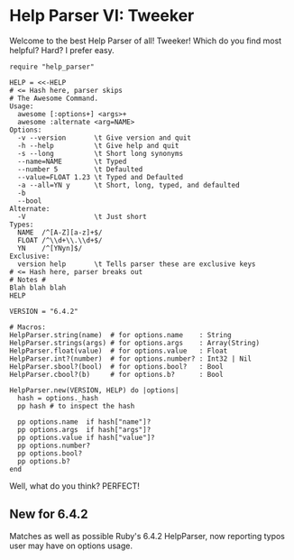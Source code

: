 # Help Parser VI: Tweeker

Welcome to the best Help Parser of all!
Tweeker!
Which do you find most helpful?
Hard?
I prefer easy.

    require "help_parser"

    HELP = <<-HELP
    # <= Hash here, parser skips
    # The Awesome Command.
    Usage:
      awesome [:options+] <args>+
      awesome :alternate <arg=NAME>
    Options:
      -v --version       \t Give version and quit
      -h --help          \t Give help and quit
      -s --long          \t Short long synonyms
      --name=NAME        \t Typed
      --number 5         \t Defaulted
      --value=FLOAT 1.23 \t Typed and Defaulted
      -a --all=YN y      \t Short, long, typed, and defaulted
      -b
      --bool
    Alternate:
      -V                 \t Just short
    Types:
      NAME  /^[A-Z][a-z]+$/
      FLOAT /^\\d+\\.\\d+$/
      YN    /^[YNyn]$/
    Exclusive:
      version help       \t Tells parser these are exclusive keys
    # <= Hash here, parser breaks out
    # Notes #
    Blah blah blah
    HELP

    VERSION = "6.4.2"

    # Macros:
    HelpParser.string(name)  # for options.name    : String
    HelpParser.strings(args) # for options.args    : Array(String)
    HelpParser.float(value)  # for options.value   : Float
    HelpParser.int?(number)  # for options.number? : Int32 | Nil
    HelpParser.sbool?(bool)  # for options.bool?   : Bool
    HelpParser.cbool?(b)     # for options.b?      : Bool

    HelpParser.new(VERSION, HELP) do |options|
      hash = options._hash
      pp hash # to inspect the hash

      pp options.name  if hash["name"]?
      pp options.args  if hash["args"]?
      pp options.value if hash["value"]?
      pp options.number?
      pp options.bool?
      pp options.b?
    end

Well, what do you think?
PERFECT!

## New for 6.4.2

Matches as well as possible Ruby's 6.4.2 HelpParser,
now reporting typos user may have on options usage.

